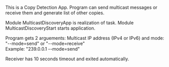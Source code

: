 This is a Copy Detection App. Program can send multicast messages or receive them and generate list of other copies.  

Module MulticastDiscoveryApp is realization of task. Module MulticastDiscoveryStart starts application.  

Program gets 2 arguements: Multicast IP address (IPv4 or IPv6) and mode: "--mode=send" or "--mode=receive"  
Example: "239.0.0.1 --mode=send"

Receiver has 10 seconds timeout and exited automatically.  
